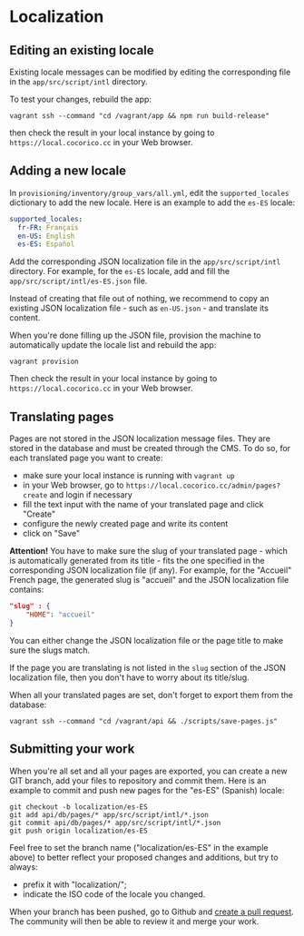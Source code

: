# Localization

## Editing an existing locale

Existing locale messages can be modified by editing the corresponding file in
the `app/src/script/intl` directory.

To test your changes, rebuild the app:

```shell
vagrant ssh --command "cd /vagrant/app && npm run build-release"
```

then check the result in your local instance by going to
`https://local.cocorico.cc` in your Web browser.

## Adding a new locale

In `provisioning/inventory/group_vars/all.yml`, edit the `supported_locales`
dictionary to add the new locale. Here is an example to add the `es-ES` locale:

```yml
supported_locales:
  fr-FR: Français
  en-US: English
  es-ES: Español
```

Add the corresponding JSON localization file in the `app/src/script/intl`
directory. For example, for the `es-ES` locale, add and fill the
`app/src/script/intl/es-ES.json` file.

Instead of creating that file out of nothing, we recommend to copy an
existing JSON localization file - such as `en-US.json` - and translate its
content.

When you're done filling up the JSON file, provision the machine to
automatically update the locale list and rebuild the app:

```shell
vagrant provision
```

Then check the result in your local instance by going to
`https://local.cocorico.cc` in your Web browser.

## Translating pages

Pages are not stored in the JSON localization message files. They are stored in
the database and must be created through the CMS. To do so, for each translated
page you want to create:

* make sure your local instance is running with `vagrant up`
* in your Web browser, go to `https://local.cocorico.cc/admin/pages?create` and
login if necessary
* fill the text input with the name of your translated page and click "Create"
* configure the newly created page and write its content
* click on "Save"

**Attention!** You have to make sure the slug of your translated page - which is
automatically generated from its title - fits the one specified in the
corresponding JSON localization file (if any). For example, for the "Accueil"
French page, the generated slug is "accueil" and the JSON localization file
contains:

```json
"slug" : {
    "HOME": "accueil"
}
```

You can either change the JSON localization file or the page title to make sure
the slugs match.

If the page you are translating is not listed in the `slug` section of the JSON
localization file, then you don't have to worry about its title/slug.

When all your translated pages are set, don't forget to export them from
the database:

```shell
vagrant ssh --command "cd /vagrant/api && ./scripts/save-pages.js"
```

## Submitting your work

When you're all set and all your pages are exported, you can create a new GIT
branch, add your files to repository and commit them. Here is an example to commit
and push new pages for the "es-ES" (Spanish) locale:

```shell
git checkout -b localization/es-ES
git add api/db/pages/* app/src/script/intl/*.json
git commit api/db/pages/* app/src/script/intl/*.json
git push origin localization/es-ES
```

Feel free to set the branch name ("localization/es-ES" in the example above) to
better reflect your proposed changes and additions, but try to always:
* prefix it with "localization/";
* indicate the ISO code of the locale you changed.

When your branch has been pushed, go to Github and
[create a pull request](https://help.github.com/articles/creating-a-pull-request/).
The community will then be able to review it and merge your work.
